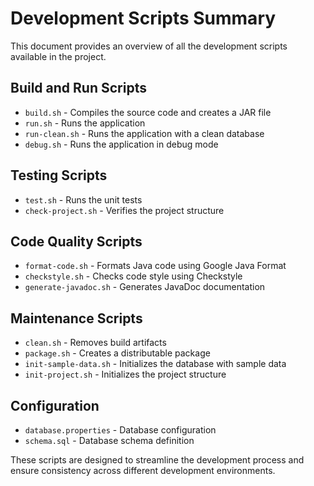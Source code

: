 # Development Scripts Summary

This document provides an overview of all the development scripts available in the project.

## Build and Run Scripts

- `build.sh` - Compiles the source code and creates a JAR file
- `run.sh` - Runs the application
- `run-clean.sh` - Runs the application with a clean database
- `debug.sh` - Runs the application in debug mode

## Testing Scripts

- `test.sh` - Runs the unit tests
- `check-project.sh` - Verifies the project structure

## Code Quality Scripts

- `format-code.sh` - Formats Java code using Google Java Format
- `checkstyle.sh` - Checks code style using Checkstyle
- `generate-javadoc.sh` - Generates JavaDoc documentation

## Maintenance Scripts

- `clean.sh` - Removes build artifacts
- `package.sh` - Creates a distributable package
- `init-sample-data.sh` - Initializes the database with sample data
- `init-project.sh` - Initializes the project structure

## Configuration

- `database.properties` - Database configuration
- `schema.sql` - Database schema definition

These scripts are designed to streamline the development process and ensure consistency across different development environments.